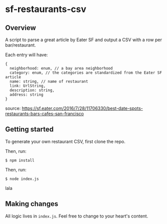 # sf-restaurants-csv

## Overview

A script to parse a great article by Eater SF and output a CSV with a row per bar/restaurant. 

Each entry will have: 
```
{
  neighborhood: enum, // a bay area neighborhood 
  category: enum, // the categories are standardized from the Eater SF article
  name: string, // name of restaurant
  link: UrlString,
  description: string, 
  address: string
}
```

source: https://sf.eater.com/2016/7/28/11706330/best-date-spots-restaurants-bars-cafes-san-francisco

## Getting started

To generate your own restaurant CSV, first clone the repo.

Then, run:

```
$ npm install
```

Then, run:

```
$ node index.js
```

lala

## Making changes

All logic lives in `index.js`. Feel free to change to your heart's content.
